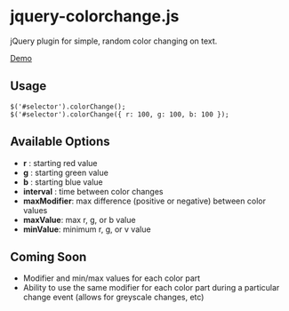 jquery-colorchange.js
=====================

jQuery plugin for simple, random color changing on text.

[Demo](http://slides.johnckeyes.com/2013/jquery-colorchange-js/example.html)

Usage
------

    $('#selector').colorChange();
    $('#selector').colorChange({ r: 100, g: 100, b: 100 });

Available Options
------------------

- __r__ : starting red value
- __g__ : starting green value
- __b__ : starting blue value
- __interval__ : time between color changes
- __maxModifier__: max difference (positive or negative) between color values
- __maxValue__: max r, g, or b value
- __minValue__: minimum r, g, or v value

Coming Soon
--------------
+ Modifier and min/max values for each color part
+ Ability to use the same modifier for each color part during a particular change event (allows for greyscale changes, etc)
